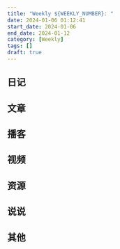 ```yaml
---
title: "Weekly ${WEEKLY_NUMBER}: "
date: 2024-01-06 01:12:41
start_date: 2024-01-06
end_date: 2024-01-12
category: [Weekly]
tags: []
draft: true
---
```

## 日记
## 文章
## 播客
## 视频
## 资源
## 说说
## 其他
